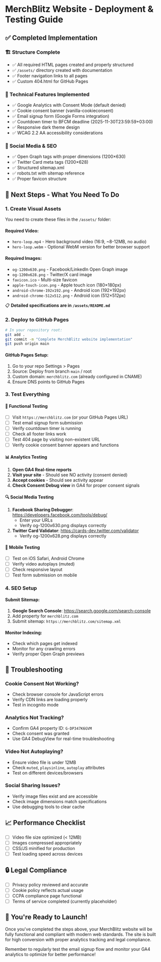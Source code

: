 # MerchBlitz Website - Deployment & Testing Guide

## ✅ Completed Implementation

### 🏗️ Structure Complete
- ✅ All required HTML pages created and properly structured
- ✅ `/assets/` directory created with documentation
- ✅ Footer navigation links to all pages
- ✅ Custom 404.html for GitHub Pages

### 🔧 Technical Features Implemented
- ✅ Google Analytics with Consent Mode (default denied)
- ✅ Cookie consent banner (vanilla-cookieconsent)
- ✅ Email signup form (Google Forms integration)
- ✅ Countdown timer to BFCM deadline (2025-11-30T23:59:59+03:00)
- ✅ Responsive dark theme design
- ✅ WCAG 2.2 AA accessibility considerations

### 📱 Social Media & SEO
- ✅ Open Graph tags with proper dimensions (1200×630)
- ✅ Twitter Card meta tags (1200×628)
- ✅ Structured sitemap.xml
- ✅ robots.txt with sitemap reference
- ✅ Proper favicon structure

## 🎯 Next Steps - What You Need To Do

### 1. Create Visual Assets
You need to create these files in the `/assets/` folder:

#### Required Video:
- `hero-loop.mp4` - Hero background video (16:9, ~8-12MB, no audio)
- `hero-loop.webm` - Optional WebM version for better browser support

#### Required Images:
- `og-1200x630.png` - Facebook/LinkedIn Open Graph image
- `og-1200x628.png` - Twitter/X card image
- `favicon.ico` - Multi-size favicon
- `apple-touch-icon.png` - Apple touch icon (180×180px)
- `android-chrome-192x192.png` - Android icon (192×192px)
- `android-chrome-512x512.png` - Android icon (512×512px)

📋 **Detailed specifications are in `/assets/README.md`**

### 2. Deploy to GitHub Pages
```bash
# In your repository root:
git add .
git commit -m "Complete MerchBlitz website implementation"
git push origin main
```

#### GitHub Pages Setup:
1. Go to your repo Settings > Pages
2. Source: Deploy from branch `main` / root
3. Custom domain: `merchblitz.com` (already configured in CNAME)
4. Ensure DNS points to GitHub Pages

### 3. Test Everything

#### 🧪 Functional Testing
- [ ] Visit `https://merchblitz.com` (or your GitHub Pages URL)
- [ ] Test email signup form submission
- [ ] Verify countdown timer is running
- [ ] Check all footer links work
- [ ] Test 404 page by visiting non-existent URL
- [ ] Verify cookie consent banner appears and functions

#### 📊 Analytics Testing
1. **Open GA4 Real-time reports**
2. **Visit your site** - Should see NO activity (consent denied)
3. **Accept cookies** - Should see activity appear
4. **Check Consent Debug view** in GA4 for proper consent signals

#### 🔍 Social Media Testing
1. **Facebook Sharing Debugger**: https://developers.facebook.com/tools/debug/
   - Enter your URLs
   - Verify og-1200x630.png displays correctly
2. **Twitter Card Validator**: https://cards-dev.twitter.com/validator
   - Verify og-1200x628.png displays correctly

#### 📱 Mobile Testing
- [ ] Test on iOS Safari, Android Chrome
- [ ] Verify video autoplays (muted)
- [ ] Check responsive layout
- [ ] Test form submission on mobile

### 4. SEO Setup

#### Submit Sitemap:
1. **Google Search Console**: https://search.google.com/search-console
2. Add property for `merchblitz.com`
3. Submit sitemap: `https://merchblitz.com/sitemap.xml`

#### Monitor Indexing:
- Check which pages get indexed
- Monitor for any crawling errors
- Verify proper Open Graph previews

## 🐛 Troubleshooting

### Cookie Consent Not Working?
- Check browser console for JavaScript errors
- Verify CDN links are loading properly
- Test in incognito mode

### Analytics Not Tracking?
- Confirm GA4 property ID: `G-DP347K6GVM`
- Check consent was granted
- Use GA4 DebugView for real-time troubleshooting

### Video Not Autoplaying?
- Ensure video file is under 12MB
- Check `muted`, `playsinline`, `autoplay` attributes
- Test on different devices/browsers

### Social Sharing Issues?
- Verify image files exist and are accessible
- Check image dimensions match specifications
- Use debugging tools to clear cache

## 📈 Performance Checklist
- [ ] Video file size optimized (< 12MB)
- [ ] Images compressed appropriately
- [ ] CSS/JS minified for production
- [ ] Test loading speed across devices

## 🔒 Legal Compliance
- [ ] Privacy policy reviewed and accurate
- [ ] Cookie policy reflects actual usage
- [ ] CCPA compliance page functional
- [ ] Terms of service completed (currently placeholder)

## 🎊 You're Ready to Launch!

Once you've completed the steps above, your MerchBlitz website will be fully functional and compliant with modern web standards. The site is built for high conversion with proper analytics tracking and legal compliance.

Remember to regularly test the email signup flow and monitor your GA4 analytics to optimize for better performance!